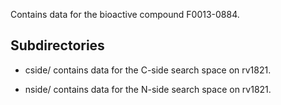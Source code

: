 Contains data for the bioactive compound F0013-0884.

## Subdirectories

- cside/ contains data for the C-side search space on rv1821.

- nside/ contains data for the N-side search space on rv1821.

